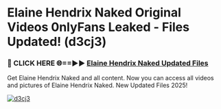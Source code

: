 # Elaine Hendrix Naked Original Videos 0nlyFans Leaked - Files Updated! (d3cj3)

<h3>🔴 CLICK HERE 🌐==►► <a href="https://tinyurl.com/yckcrads" rel="nofollow">Elaine Hendrix Naked Updated Files</a></h3>

Get Elaine Hendrix Naked and all content. Now you can access all videos and pictures of Elaine Hendrix Naked. New Updated Files 2025!

[![d3cj3](https://i.imgur.com/hpKpOFt.gif)](https://tinyurl.com/yckcrads)
